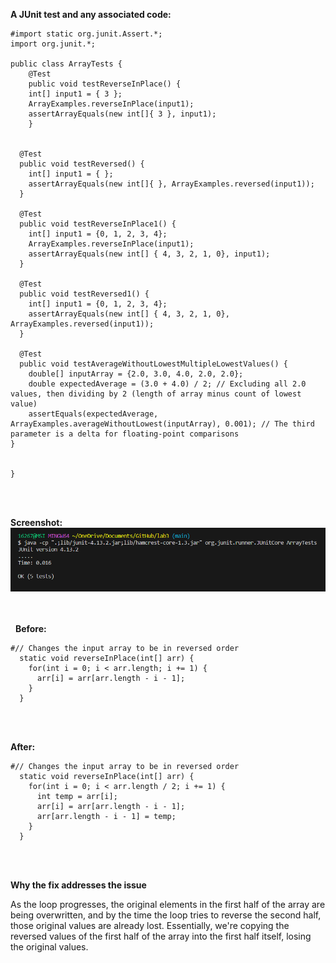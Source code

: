 **A JUnit test and any associated code:**

```
#import static org.junit.Assert.*;
import org.junit.*;

public class ArrayTests {
	@Test 
	public void testReverseInPlace() {
    int[] input1 = { 3 };
    ArrayExamples.reverseInPlace(input1);
    assertArrayEquals(new int[]{ 3 }, input1);
	}


  @Test
  public void testReversed() {
    int[] input1 = { };
    assertArrayEquals(new int[]{ }, ArrayExamples.reversed(input1));
  }

  @Test
  public void testReverseInPlace1() {
    int[] input1 = {0, 1, 2, 3, 4};
    ArrayExamples.reverseInPlace(input1);
    assertArrayEquals(new int[] { 4, 3, 2, 1, 0}, input1);
  }

  @Test
  public void testReversed1() {
    int[] input1 = {0, 1, 2, 3, 4};
    assertArrayEquals(new int[] { 4, 3, 2, 1, 0}, ArrayExamples.reversed(input1));
  }

  @Test
  public void testAverageWithoutLowestMultipleLowestValues() {
    double[] inputArray = {2.0, 3.0, 4.0, 2.0, 2.0};
    double expectedAverage = (3.0 + 4.0) / 2; // Excluding all 2.0 values, then dividing by 2 (length of array minus count of lowest value)
    assertEquals(expectedAverage, ArrayExamples.averageWithoutLowest(inputArray), 0.001); // The third parameter is a delta for floating-point comparisons
}


}

```
&nbsp;  
&nbsp;
 
  
**Screenshot:**
![alt text](https://raw.githubusercontent.com/Nobel1998/cse15l-preview-labreport/main/screenshot.png)
  
&nbsp;  
&nbsp;
&nbsp;  
&nbsp; 
**Before:**

```
#// Changes the input array to be in reversed order
  static void reverseInPlace(int[] arr) {
    for(int i = 0; i < arr.length; i += 1) {
      arr[i] = arr[arr.length - i - 1];
    }
  }

```
&nbsp;  
&nbsp; 
  
**After:**

```
#// Changes the input array to be in reversed order
  static void reverseInPlace(int[] arr) {
    for(int i = 0; i < arr.length / 2; i += 1) {
      int temp = arr[i];
      arr[i] = arr[arr.length - i - 1];
      arr[arr.length - i - 1] = temp;
    }
  }

```
&nbsp;  
&nbsp;  
  
**Why the fix addresses the issue**

As the loop progresses, the original elements in the first half of the array are being overwritten, and by the time the loop tries to reverse the second half, 
those original values are already lost. Essentially, we're copying the reversed values of the first half of the array into the first half itself, losing the original values.




